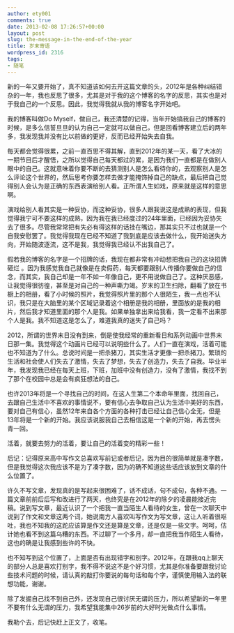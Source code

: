 ```yaml
---
author: ety001
comments: true
date: 2013-02-08 17:26:57+00:00
layout: post
slug: the-message-in-the-end-of-the-year
title: 岁末寄语
wordpress_id: 2316
tags:
- 随笔
---
```


新的一年又要开始了，真不知道该如何去开这篇文章的头，2012年是各种纠结错杂的一年，我也反思了很多，尤其是对于我的这个博客的名字的反思，其实也是对于我自己的一个反思。因此，我觉得我就从我的博客名字开始吧。

我的博客叫做Do Myself，做自己，我还清楚的记得，当年开始搞我自己的博客的时候，是多么信誓旦旦的认为自己一定就可以做自己，但是回看博客建立后的两年多，我发现我并没有比以前做的更好，反而已经开始失去自我。

每天都会觉得很累，之前一直百思不得其解，直到2012年的某一天，看了大冰的一期节目后才醒悟，之所以觉得自己每天都过的累，是因为我们一直都是在做别人眼中的自己。这就意味着你要不断的去猜测别人是怎么看待你的，去观察别人是怎么评论这个世界的，然后思考你要怎样去做才能掩饰掉自己的缺点，最后把自己觉得别人会认为是正确的东西表演给别人看。正所谓人生如戏，原来就是这样的意思啊。
<!-- more -->
演戏给别人看其实是一种妥协，而这种妥协，很多人跟我说这是成熟的表现，但我觉得我宁可不要这样的成熟，因为我在我已经度过的24年里面，已经因为妥协失去了很多。尽管我常常把有失必有得这样的话挂在嘴边，那其实只不过也就是一个自我安慰罢了。我觉得我现在已经不知道了我到底是应该去做什么，我开始迷失方向，开始随波逐流，这不是我，我觉得我已经认不出我自己了。

假若我的博客的名字是一个招牌的话，我现在都非常有冲动想把我自己的这块招牌砸烂 。因为我感觉我自己就像是在卖假药，每天都要跟别人传播你要做自己的信念，而其实，我自己却是一年不如一年像自己，更不用说做自己了。这种厌恶感，让我觉得很彷徨，甚至是对自己的一种声嘶力竭。岁末的卫生扫除，翻看了放在书橱上的相册，看了小时候的照片，我觉得照片里的那个人很陌生，我一点也不认识，我只是在大脑里的某个区域记录着这个相册是我的相册，里面放的是我的相片，然后我才知道里面的那个人是我。如果单独拿出来给我看，我一定看不出来那个人是我。我不知道这是怎么了，难道我真的迷失了自己吗？

2012，所谓的世界末日没有到来，倒是使我经常的重新看日和系列动画中世界末日那一集。我觉得这个动画片已经可以说明些什么了。人们一直在演戏，活着可能也不知道为了什么。总说时间是一把杀猪刀，其实生活才更像一把杀猪刀。繁琐的生活和社会使人们失去了激情，失去了梦想，失去了创造力，失去了自我。毕业半年，我发现我已经在每天上班，下班，加班中没有创造力，没有了激情，我找不到了那个在校园中总是会有疯狂想法的自己。

也许2013年将是一个寻找自己的时间，在这人生第二个本命年里面，找回自己，去跟自己生活中不喜欢的事情说不，要有信心去争取自己认为生活中美好的东西，要对自己有信心，虽然12年来自各个方面的各种打击已经让自己信心全无，但是13年将是一个新的开始。我应该说服我自己去相信这是一个新的开始，再去愣头青一回。

活着，就要去努力的活着，要让自己的活着变的精彩一些！

后记：记得原来高中写作文总喜欢写前记或者后记，因为目的很简单就是凑字数，但是我觉得这次我应该不是为了凑字数，因为的确不知道这些话应该放到文章的什么位置了。

许久不写文章，发现真的是写起来很困难了，话不成话，句不成句，各种不通。一篇文章前前后后写和改进行了两天，也终究是在2012年的除夕的凌晨能接近完稿。说到写文章，最近认识了一个把我一直当陌生人看待的女生，曾在一次聊天中说到了作文和文章这两个词，她说南方人喜欢叫写作文为写文章，这让人听着很呕吐，我也不知我的这跎应该算是作文还是算是文章，还是仅是一些文字。呵呵，估计她也看不到这篇乌糟的东西。不过聊了一个多月，却一直把我当作陌生人看待，这也的确是让我感到些许的不快。

也不知写到这个位置了，上面是否有出现错字和别字。2012年，在跟我qq上聊天的部分人总是喜欢打别字，我不得不说这不是个好习惯，尤其是你准备要跟我讨论些技术问题的时候，请认真的敲打你要说的每句话和每个字，谨慎使用输入法的联想功能，谢谢。

除了发掘自己找不到自己外，还发现自己很讨厌无谓的压力，所以希望新的一年里不要有什么无谓的压力，我希望我能集中26岁前的大好时光做点什么事情。

我勒个去，后记快赶上正文了，收笔。
